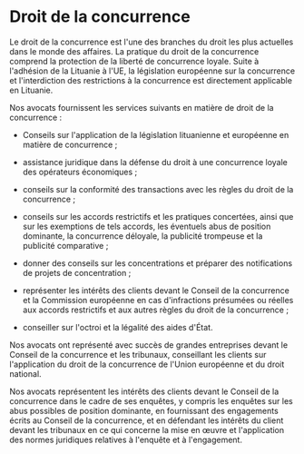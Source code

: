 # Droit de la concurrence

Le droit de la concurrence est l'une des branches du droit les plus actuelles dans le monde des affaires. La pratique du droit de la concurrence comprend la protection de la liberté de concurrence loyale. Suite à l'adhésion de la Lituanie à l'UE, la législation européenne sur la concurrence et l'interdiction des restrictions à la concurrence est directement applicable en Lituanie.

Nos avocats fournissent les services suivants en matière de droit de la concurrence :

- Conseils sur l'application de la législation lituanienne et européenne en matière de concurrence ;

- assistance juridique dans la défense du droit à une concurrence loyale des opérateurs économiques ;

- conseils sur la conformité des transactions avec les règles du droit de la concurrence ;

- conseils sur les accords restrictifs et les pratiques concertées, ainsi que sur les exemptions de tels accords, les éventuels abus de position dominante, la concurrence déloyale, la publicité trompeuse et la publicité comparative ;

- donner des conseils sur les concentrations et préparer des notifications de projets de concentration ;

- représenter les intérêts des clients devant le Conseil de la concurrence et la Commission européenne en cas d'infractions présumées ou réelles aux accords restrictifs et aux autres règles du droit de la concurrence ;

- conseiller sur l'octroi et la légalité des aides d'État.

Nos avocats ont représenté avec succès de grandes entreprises devant le Conseil de la concurrence et les tribunaux, conseillant les clients sur l'application du droit de la concurrence de l'Union européenne et du droit national.

Nos avocats représentent les intérêts des clients devant le Conseil de la concurrence dans le cadre de ses enquêtes, y compris les enquêtes sur les abus possibles de position dominante, en fournissant des engagements écrits au Conseil de la concurrence, et en défendant les intérêts du client devant les tribunaux en ce qui concerne la mise en œuvre et l'application des normes juridiques relatives à l'enquête et à l'engagement.
